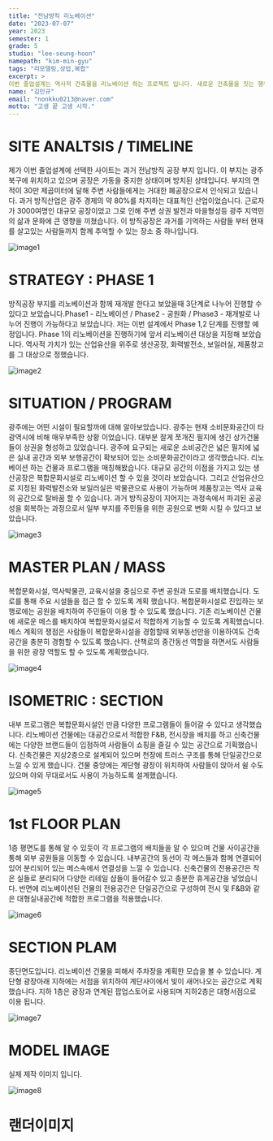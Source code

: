 ```yaml
---
title: "전남방직 리노베이션"
date: "2023-07-07"
year: 2023
semester: 1
grade: 5 
studio: "lee-seung-hoon"
namepath: "kim-min-gyu"
tags: "리모델링,상업,복합"
excerpt: >
이번 졸업설계는 역사적 건축물을 리노베이션 하는 프로젝트 입니다. 새로운 건축물을 짓는 행위대신 과거를 기억하는 건물을 통해 좀 더 가치있는 건축물로 탈바꿈하고자 했습니다.
name: "김민규"
email: "nonkku0213@naver.com"
motto: "고생 끝 고생 시작."
---
```


# SITE ANALTSIS / TIMELINE

제가 이번 졸업설계에 선택한 사이트는 과거 전남방직 공장 부지 입니다. 이 부지는 광주 북구에 위치하고 있으며 공장은 가동을 중지한 상태이며 방치된 상태입니다. 부지의 면적이 30만 제곱미터에 달해 주변 사람들에게는 거대한 폐공장으로서 인식되고 있습니다.
과거 방직산업은 광주 경제의 약 80%를 차지하는 대표적인 산업이었습니다. 근로자가 3000여명인 대규모 공장이었고 그로 인해 주변 상권 발전과 마을형성등 광주 지역민의 삶과 문화에 큰 영향을 끼쳤습니다. 이 방직공장은 과거를 기억하는 사람들 부터 현재를 살고있는 사람들까지 함께 추억할 수 있는 장소 중 하나입니다.

![image1](/posts-images/2023_1_5_lee-seung-hoon_kim-min-gyu/image1.jpg)

# STRATEGY : PHASE 1

방직공장 부지를 리노베이션과 함께 재개발 한다고 보았을때 3단계로 나누어 진행할 수 있다고 보았습니다.Phase1 - 리노베이션 / Phase2 - 공원화 / Phase3 - 재개발로 나누어 진행이 가능하다고 보았습니다. 저는 이번 설계에서 Phase 1,2 단계를 진행할 예정입니다.
Phase 1의 리노베이션을 진행하기에 앞서 리노베이션 대상을 지정해 보았습니다. 역사적 가치가 있는 산업유산을 위주로 생산공장, 화력발전소, 보일러실, 제품창고를 그 대상으로 정했습니다.

![image2](/posts-images/2023_1_5_lee-seung-hoon_kim-min-gyu/image2.jpg)

# SITUATION / PROGRAM

광주에는 어떤 시설이 필요할까에 대해 알아보았습니다. 광주는 현재 소비문화공간이 타 광역시에 비해 매우부족한 상황 이었습니다. 대부분 잘게 쪼개진 필지에 생긴 상가건물들이 상권을 형성하고 있었습니다. 광주에 요구되는 새로운 소비공간은 넓은 필지에 넓은 실내 공간과 외부 보행공간이 확보되어 있는 소비문화공간이라고 생각했습니다.
리노베이션 하는 건물과 프로그램을 매칭해봤습니다. 대규모 공간의 이점을 가지고 있는 생산공장은 복합문화시설로 리노베이션 할 수 있을 것이라 보았습니다. 그리고 산업유산으로 지정된 화력발전소와 보일러실은 박물관으로 사용이 가능하며 제품창고는 역사 교육의 공간으로 탈바꿈 할 수 있습니다. 과거 방직공장이 지어지는 과정속에서 파괴된 공공성을 회복하는 과정으로서 일부 부지를 주민들을 위한 공원으로 변화 시킬 수 있다고 보았습니다.

![image3](/posts-images/2023_1_5_lee-seung-hoon_kim-min-gyu/image3.jpg)

# MASTER PLAN / MASS

복합문화시설, 역사박물관, 교육시설을 중심으로 주변 공원과 도로를 배치했습니다. 도로를 통해 주요 시설들을 접근 할 수 있도록 계획 했습니다. 복합문화시설로 진입하는 보행로에는 공원을 배치하여 주민들이 이용 할 수 있도록 했습니다.
기존 리노베이션 건물에 새로운 메스를 배치하여 복합문화시설로서 적합하게 기능할 수 있도록 계획했습니다. 메스 계획의 쟁점은 사람들이 복합문화시설을 경험할때 외부동선만을 이용하여도 건축공간을 충분히 경험할 수 있도록 했습니다. 산책로의 중간동선 역할을 하면서도 사람들을 위한 광장 역할도 할 수 있도록 계획했습니다.

![image4](/posts-images/2023_1_5_lee-seung-hoon_kim-min-gyu/image4.jpg)

# ISOMETRIC : SECTION

내부 프로그램은 복합문화시설인 만큼 다양한 프로그램들이 들어갈 수 있다고 생각했습니다. 리노베이션 건물에는 대공간으로서 적합한 F&B, 전시장을 배치를 하고 신축건물에는 다양한 브랜드들이 입점하여 사람들이 쇼핑을 즐길 수 있는 공간으로 기획했습니다. 신축건물은 지상2층으로 설계되어 있으며 천장에 트러스 구조를 통해 단일공간으로 느낄 수 있게 했습니다. 건물 중앙에는 계단형 광장이 위치하여 사람들이 앉아서 쉴 수도 있으며 야외 무대로서도 사용이 가능하도록 설계했습니다.

![image5](/posts-images/2023_1_5_lee-seung-hoon_kim-min-gyu/image5.jpg)

# 1st FLOOR PLAN

1층 평면도를 통해 알 수 있듯이 각 프로그램의 배치들을 알 수 있으며 건물 사이공간을 통해 외부 공원들을 이동할 수 있습니다. 내부공간의 동선이 각 메스들과 함께 연결되어있어 분리되어 있는 메스속에서 연결성을 느낄 수 있습니다. 신축건물의 전용공간은 작은 실들로 분리되어 다양한 리테일 샵들이 들어갈수 있고 충분한 휴게공간을 넣었습니다. 반면에 리노베이션된 건물의 전용공간은 단일공간으로 구성하여 전시 및 F&B와 같은 대형실내공간에 적합한 프로그램을 적용했습니다.

![image6](/posts-images/2023_1_5_lee-seung-hoon_kim-min-gyu/image6.jpg)

# SECTION PLAM

종단면도입니다. 리노베이션 건물을 피해서 주차장을 계획한 모습을 볼 수 있습니다. 계단형 광장아래 지하에는 서점을 위치하여 계단사이에서 빛이 새어나오는 공간으로 계획했습니다. 지하 1층은 광장과 연계된 팝업스토어로 사용되며 지하2층은 대형서점으로 이용 됩니다.

![image7](/posts-images/2023_1_5_lee-seung-hoon_kim-min-gyu/image7.jpg)

# MODEL IMAGE

실제 제작 이미지 입니다.

![image8](/posts-images/2023_1_5_lee-seung-hoon_kim-min-gyu/image8.jpg)

# 랜더이미지
